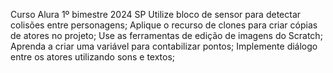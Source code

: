 Curso Alura 1º bimestre 2024 SP
Utilize bloco de sensor para detectar colisões entre personagens;
Aplique o recurso de clones para criar cópias de atores no projeto;
Use as ferramentas de edição de imagens do Scratch;
Aprenda a criar uma variável para contabilizar pontos;
Implemente diálogo entre os atores utilizando sons e textos;
